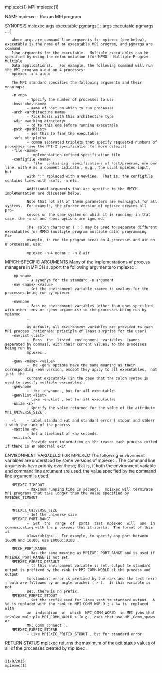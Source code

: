 mpiexec(1)                                                              MPI                                                             mpiexec(1)

NAME
       mpiexec -  Run an MPI program

SYNOPSIS
       mpiexec args executable pgmargs [ : args executable pgmargs ... ]

       where args are command line arguments for mpiexec (see below), executable is the name of an executable MPI program, and pgmargs are command
       line arguments for the executable.  Multiple executables can be specified by using the colon notation (for MPMD - Multiple Program Multiple
       Data applications).   For example, the following command will run the MPI program a.out on 4 processes:
       mpiexec -n 4 a.out

       The MPI standard specifies the following arguments and their meanings:

       -n <np>
              - Specify the number of processes to use
       -host <hostname>
              - Name of host on which to run processes
       -arch <architecture name>
              - Pick hosts with this architecture type
       -wdir <working directory>
              - cd to this one before running executable
       -path <pathlist>
              - use this to find the executable
       -soft <triplets>
              - comma separated triplets that specify requested numbers of processes (see the MPI-2 specification for more details)
       -file <name>
              - implementation-defined specification file
       -configfile <name>
              -  file  containing  specifications of host/program, one per line, with # as a comment indicator, e.g., the usual mpiexec input, but
              with ":" replaced with a newline.  That is, the configfile contains lines with -soft, -n etc.

              Additional arguments that are specific to the MPICH implementation are discussed below.

              Note that not all of these parameters are meaningful for all systems.  For example, the gforker version of mpiexec creates all  pro‐
              cesses on the same system on which it is running; in that case, the -arch and -host options are ignored.

              The  colon character ( : ) may be used to separate different executables for MPMD (multiple program multiple data) programming.  For
              example, to run the program ocean on 4 processes and air on 8 processes, use:

              mpiexec -n 4 ocean : -n 8 air

MPICH-SPECIFIC ARGUMENTS
       Many of the implementations of process managers in MPICH support the following arguments to mpiexec :

       -np <num>
              - A synonym for the standard -n argument
       -env <name> <value>
              - Set the environment variable <name> to <value> for the processes being run by mpiexec

       -envnone
              - Pass no environment variables (other than ones specified with other -env or -genv arguments) to the processes being run by mpiexec
              .

              By default, all environment variables are provided to each MPI process (rationale: principle of least surprise for the user)
       -envlist <list>
              -  Pass  the  listed  environment  variables  (names  separated by commas), with their current values, to the processes being run by
              mpiexec .

       -genv <name> <value>
              - The -genv options have the same meaning as their corresponding -env version, except they apply to all executables,  not  just  the
              current executable (in the case that the colon syntax is used to specify multiple execuables).
       -genvnone
              - Like -envnone , but for all executables
       -genvlist <list>
              - Like -envlist , but for all executables
       -usize <n>
              - Specify the value returned for the value of the attribute MPI_UNIVERSE_SIZE .

       -l     - Label standard out and standard error ( stdout and stderr ) with the rank of the process
       -maxtime <n>
              - Set a timelimit of <n> seconds.
       -exitinfo
              - Provide more information on the reason each process exited if there is an abnormal exit

ENVIRONMENT VARIABLES FOR MPIEXEC
       The following environment variables are understood by some versions of mpiexec .  The command line arguments have priority over these; that
       is, if both the environment variable and command line argument are used, the value specified by the command line argument is used.

       MPIEXEC_TIMEOUT
              - Maximum running time in seconds.  mpiexec will terminate MPI programs that take longer than the value specified by MPIEXEC_TIMEOUT
              .

       MPIEXEC_UNIVERSE_SIZE
              - Set the universe size
       MPIEXEC_PORT_RANGE
              -  Set  the  range  of  ports  that  mpiexec  will  use  in  communicating with the processes that it starts.  The format of this is
              <low>:<high> .  For example, to specify any port between 10000 and 10100, use 10000:10100 .

       MPICH_PORT_RANGE
              - Has the same meaning as MPIEXEC_PORT_RANGE and is used if MPIEXEC_PORT_RANGE is not set.
       MPIEXEC_PREFIX_DEFAULT
              - If this environment variable is set, output to standard output is prefixed by the rank in MPI_COMM_WORLD of the process and output
              to standard error is prefixed by the rank and the text (err) ; both are followed by an angle bracket ( > ).  If this variable is not
              set, there is no prefix.
       MPIEXEC_PREFIX_STDOUT
              - Set the prefix used for lines sent to standard output.  A %d is replaced with the rank in MPI_COMM_WORLD ; a %w is  replaced  with
              an  indication  of  which  MPI_COMM_WORLD  in MPI jobs that involve multiple MPI_COMM_WORLD s (e.g., ones that use MPI_Comm_spawn or
              MPI_Comm_connect ).
       MPIEXEC_PREFIX_STDERR
              - Like MPIEXEC_PREFIX_STDOUT , but for standard error.

RETURN STATUS
       mpiexec returns the maximum of the exit status values of all of the processes created by mpiexec .

                                                                     11/9/2015                                                          mpiexec(1)
